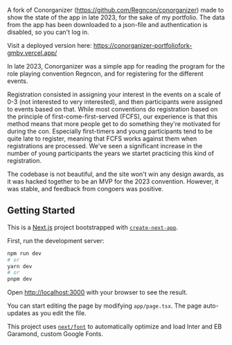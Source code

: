 A fork of Conorganizer (https://github.com/Regncon/conorganizer) made to show the state of the app in late 2023, for the sake of my portfolio. The data from the app has been downloaded to a json-file and authentication is disabled, so you can't log in.

Visit a deployed version here: https://conorganizer-portfoliofork-gmbv.vercel.app/

In late 2023, Conorganizer was a simple app for reading the program for the role playing convention Regncon, and for registering for the different events.

Registration consisted in assigning your interest in the events on a scale of 0-3 (not interested to very interested), and then participants were assigned to events based on that. While most conventions do registration based on the principle of first-come-first-served (FCFS), our experience is that this method means that more people get to do something they're motivated for during the con. Especially first-timers and young participants tend to be quite late to register, meaning that FCFS works against them when registrations are processed. We've seen a significant increase in the number of young participants the years we startet practicing this kind of registration.

The codebase is not beautiful, and the site won't win any design awards, as it was hacked together to be an MVP for the 2023 convention. However, it was stable, and feedback from congoers was positive.

## Getting Started

This is a [Next.js](https://nextjs.org/) project bootstrapped with [`create-next-app`](https://github.com/vercel/next.js/tree/canary/packages/create-next-app).

First, run the development server:

```bash
npm run dev
# or
yarn dev
# or
pnpm dev
```

Open [http://localhost:3000](http://localhost:3000) with your browser to see the result.

You can start editing the page by modifying `app/page.tsx`. The page auto-updates as you edit the file.

This project uses [`next/font`](https://nextjs.org/docs/basic-features/font-optimization) to automatically optimize and load Inter and EB Garamond, custom Google Fonts.
